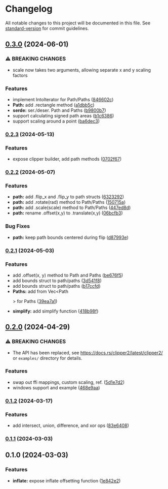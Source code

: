 # Changelog

All notable changes to this project will be documented in this file. See [standard-version](https://github.com/conventional-changelog/standard-version) for commit guidelines.

## [0.3.0](https://github.com/tirithen/clipper2/compare/v0.2.3...v0.3.0) (2024-06-01)


### ⚠ BREAKING CHANGES

* scale now takes two arguments, allowing separate x and
y scaling factors

### Features

* implement IntoIterator for Path/Paths ([846602c](https://github.com/tirithen/clipper2/commit/846602c96a8a103d7097fc97d445f2e9f01c3c85))
* **Path:** add .rectangle method ([a1dbb5c](https://github.com/tirithen/clipper2/commit/a1dbb5cbaf16e5415585cba11f60bb4efe28b144))
* **serde:** ser./deser. Path and Paths ([b9800b7](https://github.com/tirithen/clipper2/commit/b9800b71deb805c2142153ea96b238f2f0a75c7c))
* support calculating signed path areas ([b1c6386](https://github.com/tirithen/clipper2/commit/b1c63862ef4effcbbec87861af8564f7b1d8bad1))
* support scaling around a point ([ba6dec3](https://github.com/tirithen/clipper2/commit/ba6dec3d14c92754c7294e9f0a4d9cab6d261925))

### [0.2.3](https://github.com/tirithen/clipper2/compare/v0.2.2...v0.2.3) (2024-05-13)


### Features

* expose clipper builder, add path methods ([0702f67](https://github.com/tirithen/clipper2/commit/0702f679425e20c8f833cb5ac52e9210432aebb5))

### [0.2.2](https://github.com/tirithen/clipper2/compare/v0.2.1...v0.2.2) (2024-05-07)


### Features

* **path:** add .flip_x and .flip_y to path structs ([6323292](https://github.com/tirithen/clipper2/commit/6323292bd0514cb1eeb544c799fb472cf9b2cf90))
* **path:** add .rotate(rad) method to Path/Paths ([150715a](https://github.com/tirithen/clipper2/commit/150715aeea21b2246efbbb99bff4b2f808fb120f))
* **path:** add .scale(scale) method to Path/Paths ([447ed8d](https://github.com/tirithen/clipper2/commit/447ed8dbfd6e5da23e1789c9a16c7522d6a8ba83))
* **path:** rename .offset(x,y) to .translate(x,y) ([06bcfb3](https://github.com/tirithen/clipper2/commit/06bcfb3d769e25e807d268e64110d09538c4662a))


### Bug Fixes

* **path:** keep path bounds centered during flip ([d87993e](https://github.com/tirithen/clipper2/commit/d87993e19d578872bc3f6df520f90fcaa736a47f))

### [0.2.1](https://github.com/tirithen/clipper2/compare/v0.2.0...v0.2.1) (2024-05-03)


### Features

* add .offset(x, y) method to Path and Paths ([be676f5](https://github.com/tirithen/clipper2/commit/be676f5beebbe0b18e1422a3852bea30a856eb96))
* add bounds struct to path/paths ([3d541f8](https://github.com/tirithen/clipper2/commit/3d541f8219d474d800e2578fde2675a950fcfdf9))
* add bounds struct to path/paths ([b17ccfd](https://github.com/tirithen/clipper2/commit/b17ccfd524c1bd5f16ae3d911cd1c71c04ce2802))
* **Paths:** add from Vec<Path<P>> for Paths ([39ea7a1](https://github.com/tirithen/clipper2/commit/39ea7a1658ac0982f7043da2d428b12ac16e6333))
* **simplify:** add simplify function ([418b98f](https://github.com/tirithen/clipper2/commit/418b98f54333db977460a2c931486f08f554fea2))

## [0.2.0](https://github.com/tirithen/clipper2/compare/v0.1.2...v0.2.0) (2024-04-29)


### ⚠ BREAKING CHANGES

* The API has been replaced, see
https://docs.rs/clipper2/latest/clipper2/ or `examples/` directory for
details.

### Features

* swap out ffi mappings, custom scaling, ref. ([5d1e7d2](https://github.com/tirithen/clipper2/commit/5d1e7d2189d236ecaf8f01d3fd3a815589f293fd))
* windows support and example ([468e9aa](https://github.com/tirithen/clipper2/commit/468e9aaae6e3aedcaa3d5a1d582c4a2be1062af7))

### [0.1.2](https://github.com/tirithen/clipper2/compare/v0.1.1...v0.1.2) (2024-03-17)


### Features

* add intersect, union, difference, and xor ops ([83e6408](https://github.com/tirithen/clipper2/commit/83e64084b069b452fe753f4262ce48677b121754))

### [0.1.1](https://github.com/tirithen/clipper2/compare/v0.1.0...v0.1.1) (2024-03-03)

## 0.1.0 (2024-03-03)


### Features

* **inflate:** expose inflate offsetting function ([1e842e2](https://github.com/tirithen/clipper2/commit/1e842e2756634752fdfcc38500509a901e01fd99))
